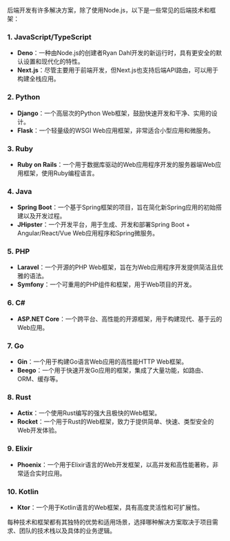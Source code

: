 后端开发有许多解决方案，除了使用Node.js，以下是一些常见的后端技术和框架：

### 1. **JavaScript/TypeScript**
- **Deno**：一种由Node.js的创建者Ryan Dahl开发的新运行时，具有更安全的默认设置和现代化的特性。
- **Next.js**：尽管主要用于前端开发，但Next.js也支持后端API路由，可以用于构建全栈应用。

### 2. **Python**
- **Django**：一个高层次的Python Web框架，鼓励快速开发和干净、实用的设计。
- **Flask**：一个轻量级的WSGI Web应用框架，非常适合小型应用和微服务。

### 3. **Ruby**
- **Ruby on Rails**：一个用于数据库驱动的Web应用程序开发的服务器端Web应用框架，使用Ruby编程语言。

### 4. **Java**
- **Spring Boot**：一个基于Spring框架的项目，旨在简化新Spring应用的初始搭建以及开发过程。
- **JHipster**：一个开发平台，用于生成、开发和部署Spring Boot + Angular/React/Vue Web应用程序和Spring微服务。

### 5. **PHP**
- **Laravel**：一个开源的PHP Web框架，旨在为Web应用程序开发提供简洁且优雅的语法。
- **Symfony**：一个可重用的PHP组件和框架，用于Web项目的开发。

### 6. **C#**
- **ASP.NET Core**：一个跨平台、高性能的开源框架，用于构建现代、基于云的Web应用。

### 7. **Go**
- **Gin**：一个用于构建Go语言Web应用的高性能HTTP Web框架。
- **Beego**：一个用于快速开发Go应用的框架，集成了大量功能，如路由、ORM、缓存等。

### 8. **Rust**
- **Actix**：一个使用Rust编写的强大且极快的Web框架。
- **Rocket**：一个用于Rust的Web框架，致力于提供简单、快速、类型安全的Web开发体验。

### 9. **Elixir**
- **Phoenix**：一个用于Elixir语言的Web开发框架，以高并发和高性能著称，非常适合实时应用。

### 10. **Kotlin**
- **Ktor**：一个用于Kotlin语言的Web框架，具有高度灵活性和可扩展性。

每种技术和框架都有其独特的优势和适用场景，选择哪种解决方案取决于项目需求、团队的技术栈以及具体的业务逻辑。